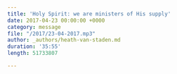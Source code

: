 ```yaml
---
title: 'Holy Spirit: we are ministers of His supply'
date: 2017-04-23 00:00:00 +0000
category: message
file: "/2017/23-04-2017.mp3"
author: _authors/heath-van-staden.md
duration: '35:55'
length: 51733807

---
```

